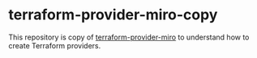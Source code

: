 # terraform-provider-miro-copy
This repository is copy of [terraform-provider-miro](https://github.com/Miro-Ecosystem/terraform-provider-miro) to understand how to create Terraform providers.
